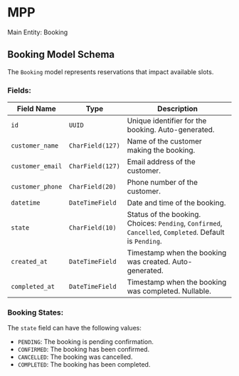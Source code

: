 # MPP
Main Entity: Booking

## Booking Model Schema

The `Booking` model represents reservations that impact available slots.

### Fields:

| Field Name      | Type            | Description                                          |
|----------------|----------------|------------------------------------------------------|
| `id`           | `UUID`          | Unique identifier for the booking. Auto-generated. |
| `customer_name`  | `CharField(127)` | Name of the customer making the booking.            |
| `customer_email` | `CharField(127)` | Email address of the customer.                      |
| `customer_phone` | `CharField(20)`  | Phone number of the customer.                       |
| `datetime`     | `DateTimeField`  | Date and time of the booking.                      |
| `state`        | `CharField(10)`  | Status of the booking. Choices: `Pending`, `Confirmed`, `Cancelled`, `Completed`. Default is `Pending`. |
| `created_at`   | `DateTimeField`  | Timestamp when the booking was created. Auto-generated. |
| `completed_at` | `DateTimeField`  | Timestamp when the booking was completed. Nullable. |

### Booking States:

The `state` field can have the following values:

- `PENDING`: The booking is pending confirmation.
- `CONFIRMED`: The booking has been confirmed.
- `CANCELLED`: The booking was cancelled.
- `COMPLETED`: The booking has been completed.

